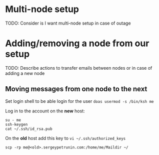 # Multi-node setup

TODO: Consider is I want multi-node setup in case of outage

# Adding/removing a node from our setup

TODO: Describe actions to transfer emails between nodes or in case of adding a new node

## Moving messages from one node to the next

Set login shell to be able login for the user
`doas usermod -s /bin/ksh me`

Log in to the account on the **new** host:
```
su - me
ssh-keygen
cat ~/.ssh/id_rsa.pub 
```

On the **old** host add this key to `vi ~/.ssh/authorized_keys`

```
scp -rp me@<old>.sergeypetrunin.com:/home/me/Maildir ~/
```
